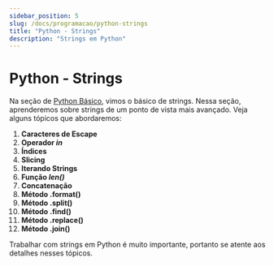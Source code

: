 ```yaml
---
sidebar_position: 5
slug: /docs/programacao/python-strings
title: "Python - Strings"
description: "Strings em Python"
---
```


# Python - Strings

Na seção de [Python Básico](/docs/programacao/python-basic.md), vimos o básico de strings. Nessa seção, aprenderemos sobre strings de um ponto de
vista mais avançado. Veja alguns tópicos que abordaremos:

1. **Caracteres de Escape**
2. **Operador _in_**
3. **Índices**
4. **Slicing**
5. **Iterando Strings**
6. **Função _len()_**
7. **Concatenação**
8. **Método .format()**
9. **Método .split()**
10. **Método .find()**
11. **Método .replace()**
12. **Método .join()**

Trabalhar com strings em Python é muito importante, portanto se atente aos detalhes nesses tópicos.